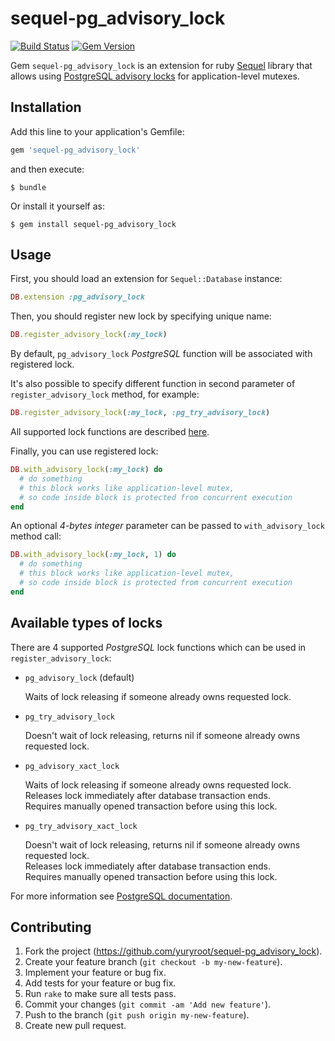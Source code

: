 # sequel-pg_advisory_lock 

[![Build Status](https://travis-ci.org/yuryroot/sequel-pg_advisory_lock.svg?branch=master)](https://travis-ci.org/yuryroot/sequel-pg_advisory_lock)
[![Gem Version](https://badge.fury.io/rb/sequel-pg_advisory_lock.svg)](https://badge.fury.io/rb/sequel-pg_advisory_lock)

Gem `sequel-pg_advisory_lock` is an extension for ruby [Sequel](https://github.com/jeremyevans/sequel) library 
that allows using [PostgreSQL advisory locks](https://www.postgresql.org/docs/9.6/static/explicit-locking.html#ADVISORY-LOCKS)
for application-level mutexes.

## Installation

Add this line to your application's Gemfile:

```ruby
gem 'sequel-pg_advisory_lock'
```

and then execute:

```
$ bundle
```

Or install it yourself as:

```
$ gem install sequel-pg_advisory_lock
```

## Usage

First, you should load an extension for `Sequel::Database` instance:

```ruby
DB.extension :pg_advisory_lock
```

Then, you should register new lock by specifying unique name:

```ruby
DB.register_advisory_lock(:my_lock)

```

By default, `pg_advisory_lock` *PostgreSQL* function will be associated with registered lock. 

It's also possible to specify different function in second parameter of `register_advisory_lock` method, for example:

```ruby
DB.register_advisory_lock(:my_lock, :pg_try_advisory_lock)
````

All supported lock functions are described [here](#available-types-of-locks). 

Finally, you can use registered lock:  

```ruby
DB.with_advisory_lock(:my_lock) do
  # do something
  # this block works like application-level mutex, 
  # so code inside block is protected from concurrent execution 
end

``` 
 
An optional *4-bytes integer* parameter can be passed to `with_advisory_lock` method call:

```ruby
DB.with_advisory_lock(:my_lock, 1) do
  # do something
  # this block works like application-level mutex, 
  # so code inside block is protected from concurrent execution 
end

```

## Available types of locks

There are 4 supported *PostgreSQL* lock functions which can be used in `register_advisory_lock`:

* `pg_advisory_lock` (default)

   Waits of lock releasing if someone already owns requested lock.

* `pg_try_advisory_lock`

   Doesn't wait of lock releasing, returns nil if someone already owns requested lock. 
 
* `pg_advisory_xact_lock`

   Waits of lock releasing if someone already owns requested lock.  
   Releases lock immediately after database transaction ends.  
   Requires manually opened transaction before using this lock.  

* `pg_try_advisory_xact_lock`

   Doesn't wait of lock releasing, returns nil if someone already owns requested lock.   
   Releases lock immediately after database transaction ends.  
   Requires manually opened transaction before using this lock.  

For more information see [PostgreSQL documentation](https://www.postgresql.org/docs/9.6/static/functions-admin.html#FUNCTIONS-ADVISORY-LOCKS). 
 
## Contributing

1. Fork the project (https://github.com/yuryroot/sequel-pg_advisory_lock).
2. Create your feature branch (`git checkout -b my-new-feature`).
3. Implement your feature or bug fix.
4. Add tests for your feature or bug fix.
5. Run `rake` to make sure all tests pass.
6. Commit your changes (`git commit -am 'Add new feature'`).
7. Push to the branch (`git push origin my-new-feature`).
8. Create new pull request.
